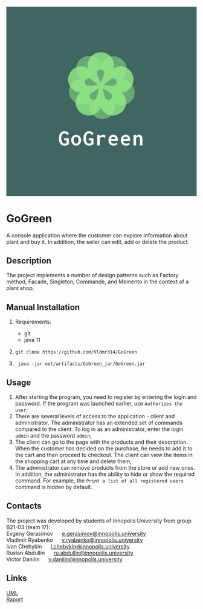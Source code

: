 ![logo](https://github.com/Vldmr314/GoGreen/blob/master/logo.jpg)
# GoGreen
A console application where the customer can explore information about plant and buy it. In addition, the seller can edit, add or delete the product.


## Description
The project implements a number of design patterns such as Factory method, Facade, Singleton, Commande, and Memento in the context of a plant shop.


## Manual Installation
1. Requirements:
	* git
	* java 11

2. `git clone https://github.com/Vldmr314/GoGreen`
3. ` java -jar out/artifacts/GoGreen_jar/GoGreen.jar`


## Usage
1. After starting the program, you need to register by entering the login and password. If the program was launched earlier, use `Authorizes the user`;
2. There are several levels of access to the application - client and administrator. The administrator has an extended set of commands compared to the client. To log in as an administrator, enter the login `admin` and the password `admin`;
3. The client can go to the page with the products and their description. When the customer has decided on the purchase, he needs to add it to the cart and then proceed to checkout. The client can view the items in the shopping cart at any time and delete them;
4. The administrator can remove products from the store or add new ones. In addition, the administrator has the ability to hide or show the required command. For example, the `Print a list of all registered users` command is hidden by default.


## Contacts
The project was developed by students of Innopolis University 
from group B21-03 (team 17):  
Evgeny Gerasimov &nbsp;&nbsp;&nbsp;&nbsp; e.gerasimov@innopolis.university  
Vladimir Ryabenko &nbsp;&nbsp;&nbsp;&nbsp; v.ryabenko@innopolis.university  
Ivan Chebykin &nbsp;&nbsp;&nbsp;&nbsp; i.chebykin@innopolis.university  
Ruslan Abdullin &nbsp;&nbsp;&nbsp;&nbsp; ru.abdullin@innopolis.university  
Victor Danilin &nbsp;&nbsp;&nbsp;&nbsp; v.danilin@innopolis.university  

## Links
[UML](https://github.com/Vldmr314/GoGreen/blob/master/GoGreen.drawio.png)  
[Raport](https://github.com/Vldmr314/GoGreen/blob/master/GoGreen.drawio.png)
